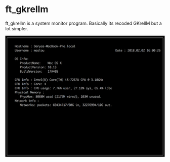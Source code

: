 # ft_gkrellm
ft_gkrellm is a system monitor program. Basically its recoded GKrellM but a lot simpler.

![alt text](https://github.com/dmmaslenn/ft_gkrellm/blob/master/ft_gkrellm_example.png)
